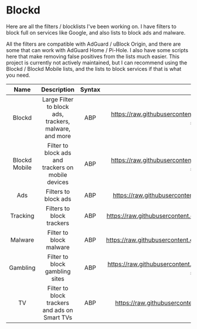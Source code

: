 # Blockd
Here are all the filters / blocklists I've been working on. I have filters to block full on services like Google, and also lists to block ads and malware.

All the filters are compatible with AdGuard / uBlock Origin, and there are some that can work with AdGuard Home / Pi-Hole. I also have some scripts here that make removing false positives from the lists much easier. This project is currently not actively maintained, but I can recommend using the Blockd / Blockd Mobile lists, and the lists to block services if that is what you need.


| Name | Description | Syntax | Link |
| :---:   | :---: | :---: | :---: |
| Blockd | Large Filter to block ads, trackers, malware, and more | ABP | https://raw.githubusercontent.com/DevShubam/Filters/main/blockd-adguard.txt |
| Blockd Mobile | Filter to block ads and trackers on mobile devices | ABP | https://raw.githubusercontent.com/DevShubam/Filters/main/mobile-adguard.txt
| Ads | Filters to block ads |  ABP  | https://raw.githubusercontent.com/DevShubam/Filters/main/ads.txt |
| Tracking | Filters to block trackers | ABP | https://raw.githubusercontent.com/DevShubam/Filters/main/tracking.txt |
| Malware | Filter to block malware | ABP | https://raw.githubusercontent.com/DevShubam/Filters/main/malware.txt
| Gambling | Filter to block gambling sites | ABP | https://raw.githubusercontent.com/DevShubam/Filters/main/gambling-adguard.txt
| TV | Filter to block trackers and ads on Smart TVs | ABP | https://raw.githubusercontent.com/DevShubam/Filters/main/tv.txt
